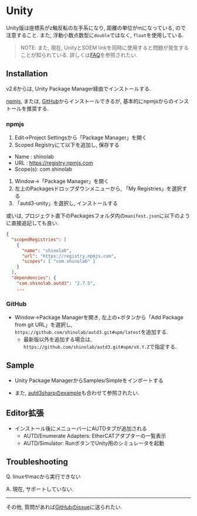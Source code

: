 # Unity

Unity版は座標系がz軸反転の左手系になり, 距離の単位がmになっている, ので注意すること.
また, 浮動小数点数型に`double`ではなく, `float`を使用している.

> NOTE: また, 現在, UnityとSOEM linkを同時に使用すると問題が発生することが知られている. 詳しくは[FAQ](https://shinolab.github.io/autd3/book/jp/FAQ/faq.html#linksoem%E4%BD%BF%E7%94%A8%E6%99%82%E3%81%AB%E9%80%81%E4%BF%A1%E3%81%8C%E9%A0%BB%E7%B9%81%E3%81%AB%E5%A4%B1%E6%95%97%E3%81%99%E3%82%8B)を参照されたい.

## Installation

v2.6からは, Unity Package Manager経由でインストールする.

[npmjs](#npmjs), または, [GitHub](#github)からインストールできるが, 基本的にnpmjsからのインストールを推奨する.

### npmjs

1. Edit→Project Settingsから「Package Manager」を開く
1. Scoped Registryにて以下を追加し, 保存する
  - Name    : shinolab
  - URL     : https://registry.npmjs.com
  - Scope(s): com.shinolab
1. Window→「Package Manager」を開く
1. 左上のPackagesドロップダウンメニューから, 「My Registries」を選択する 
1. 「autd3-unity」を選択し, インストールする

或いは, プロジェクト直下のPackagesフォルダ内の`manifest.json`に以下のように直接追記しても良い.

```json
{
  "scopedRegistries": [
    {
      "name": "shinolab",
      "url": "https://registry.npmjs.com",
      "scopes": [ "com.shinolab" ]
    }
  ],
  "dependencies": {
    "com.shinolab.autd3": "2.7.5",
    ...
```

### GitHub

- Window→Package Managerを開き, 左上の+ボタンから「Add Package from git URL」を選択し, `https://github.com/shinolab/autd3.git#upm/latest`を追加する.
    - 最新版以外を追加する場合は, `https://github.com/shinolab/autd3.git#upm/vX.Y.Z`で指定する.

## Sample

- Unity Package ManagerからSamples/Simpleをインポートする

- また, [autd3sharpのexample](https://github.com/shinolab/autd3/tree/master/cs/example)も合わせて参照されたい.

## Editor拡張

- インストール後にメニューバーにAUTDタブが追加される
    - AUTD/Enumerate Adapters: EtherCATアダプターの一覧表示
    - AUTD/Simulator: RunボタンでUnity用のシミュレータを起動

## Troubleshooting

Q. linuxやmacから実行できない

A. 現在, サポートしていない.

---

その他, 質問があれば[GitHubのissue](https://github.com/shinolab/autd3/issues)に送られたい.

